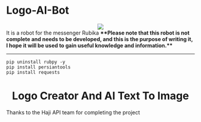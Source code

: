 # Logo-AI-Bot
<center><a href="https://www.coffeebede.com/scorpian"><img class="img-fluid" src="https://coffeebede.ir/DashboardTemplateV2/app-assets/images/banner/default-yellow.svg" /></a></center>
It is a robot for the messenger Rubika
<b>**Please note that this robot is not complete and needs to be developed, and this is the purpose of writing it, I hope it will be used to gain useful knowledge and information.**</b>
<hr>

```
pip uninstall rubpy -y
pip install persiantools
pip install requests
```
<center><h1>Logo Creator And AI Text To Image</h1></center>

<p>Thanks to the Haji API team for completing the project</p>


